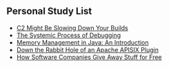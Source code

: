 ## Personal Study List
<!-- BLOG-POST-LIST:START -->
- [C2 Might Be Slowing Down Your Builds](https://foojay.io/today/c2-might-be-slowing-down-your-builds/)
- [The Systemic Process of Debugging](https://foojay.io/today/the-systemic-process-of-debugging/)
- [Memory Management in Java: An Introduction](https://foojay.io/today/java-memory-management/)
- [Down the Rabbit Hole of an Apache APISIX Plugin](https://foojay.io/today/down-the-rabbit-hole-of-an-apache-apisix-plugin/)
- [How Software Companies Give Away Stuff for Free](https://foojay.io/today/how-software-companies-give-away-stuff-for-free/)
<!-- BLOG-POST-LIST:END -->  
